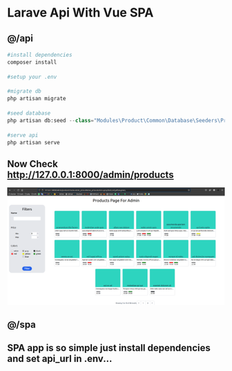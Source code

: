 # Larave Api With Vue SPA

## @/api
```python
#install dependencies
composer install

#setup your .env

#migrate db
php artisan migrate

#seed database
php artisan db:seed --class="Modules\Product\Common\Database\Seeders\ProductSeeder"

#serve api
php artisan serve

```

## Now Check http://127.0.0.1:8000/admin/products

![Image](./Screenshot.png) 

## @/spa
## SPA app is so simple just install dependencies and set api_url in .env...
